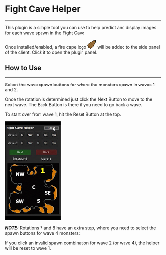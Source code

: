 # Fight Cave Helper

---
This plugin is a simple tool you can use to help predict and display images for each wave spawn in the Fight Cave

Once installed/enabled, a fire cape logo 	![firecape](src/main/resources/firecape.png) will be added to the side panel of the client. Click it to open the plugin panel.

## How to Use

---
Select the wave spawn buttons for where the monsters spawn in waves 1 and 2. 

Once the rotation is determined just click the Next Button to move to the next wave. The Back Button is there if you need to go back a wave.

To start over from wave 1, hit the Reset Button at the top.

![](readme-files/wave-selection-4.gif)

***NOTE:*** Rotations 7 and 8 have an extra step, where you need to select the spawn buttons for wave 4 monsters:



If you click an invalid spawn combination for wave 2 (or wave 4), the helper will be reset to wave 1.
